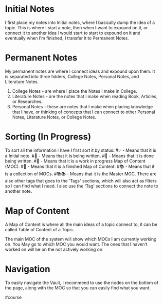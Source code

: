 # Initial Notes
I first place my notes into Initial notes, where I basically dump the idea of a topic. This is where I start a note, then when I want to expound on it, or connect it to another idea I would start to start to expound on it and eventually when I'm finished, I transfer it to Permanent Notes.

# Permanent Notes
My permanent notes are where I connect ideas and expound upon them. It is separated into three folders, College Notes, Personal Notes, and Literature Notes.

1. College Notes - are where I place the Notes I make in College.
2. Literature Notes - are the notes that I make when reading Book, Articles, or Researches.
3. Personal Notes - these are notes that I make when placing knowledge that I have, or thinking of concepts that I can connect to other Personal Notes, Literature Notes, or College Notes.

# Sorting (In Progress)
To sort all the information I have I first sort it by status:
#💡 - Means that it is a Initial note.
#📝 - Means that it is being written.
#📄 - Means that it is done being written.
#📕 - Means that it is a work in progress Map of Content (MOC).
#📘 - Means that it is a finished Map of Content.
#📚 - Means that it is a collection of MOCs.
#📚📚 - Means that it is the Master MOC.
There are also other tags that goes to the 'Tags' sections, which will also act as filters so I can find what I need. I also use the 'Tag' sections to connect the note to another note.

# Map of Content
A Map of Content is where all the main ideas of a topic connect to, it can be called Table of Content of a Topic.

The main MOC of the system will show which MOCs I am currently working on. You May go to which MOC you would want. The ones that I haven't worked on will be on the not actively working on. 

# Navigation
To easily navigate the Vault, I recommend to use the nodes on the bottom of the page, along with the MOC so that you can easily find what you want.

#course 